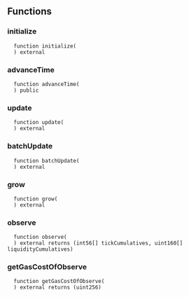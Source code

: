 


## Functions
### initialize
```solidity
  function initialize(
  ) external
```




### advanceTime
```solidity
  function advanceTime(
  ) public
```




### update
```solidity
  function update(
  ) external
```




### batchUpdate
```solidity
  function batchUpdate(
  ) external
```




### grow
```solidity
  function grow(
  ) external
```




### observe
```solidity
  function observe(
  ) external returns (int56[] tickCumulatives, uint160[] liquidityCumulatives)
```




### getGasCostOfObserve
```solidity
  function getGasCostOfObserve(
  ) external returns (uint256)
```




